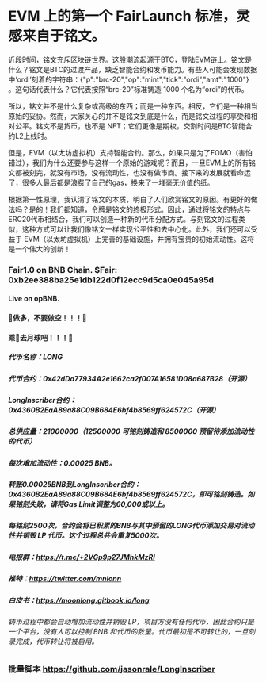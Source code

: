 # EVM 上的第一个 FairLaunch 标准，灵感来自于铭文。
近段时间，铭文充斥区块链世界。这股潮流起源于BTC，登陆EVM链上。铭文是什么？铭文是BTC的过渡产品，缺乏智能合约和发币能力。有些人可能会发现数据中‘ordi’刻着的字符串：{"p":"brc-20","op":"mint","tick":"ordi","amt":"1000"} 。这句话代表什么？它代表按照“brc-20”标准铸造 1000 个名为“ordi”的代币。

所以，铭文并不是什么复杂或高级的东西；而是一种东西。相反，它们是一种相当原始的妥协。然而，大家关心的并不是铭文到底是什么，而是铭文过程的享受和相对公平。铭文不是货币，也不是 NFT；它们更像是期权，交割时间是BTC智能合约L2上线时。

但是，EVM（以太坊虚拟机）支持智能合约。那么，如果只是为了FOMO（害怕错过），我们为什么还要参与这样一个原始的游戏呢？而且，一旦EVM上的所有铭文都被刻完，就没有市场，没有流动性，也没有做市商。接下来的发展就看命运了，很多人最后都是浪费了自己的gas，换来了一堆毫无价值的纸。

根据第一性原理，我认清了铭文的本质，明白了人们欣赏铭文的原因。有更好的做法吗？是的！我们都知道，令牌是铭文的终极形式。因此，通过将铭文的特点与ERC20代币相结合，我们可以创造一种新的代币分配方式。与刻铭文的过程类似，这种方式可以让我们像铭文一样实现公平性和去中心化。此外，我们还可以受益于 EVM（以太坊虚拟机）上完善的基础设施，并拥有宝贵的初始流动性。这将是一个伟大的创新！

### Fair1.0 on BNB Chain. $Fair: 0xb2ee388ba25e1db122d0f12ecc9d5ca0e045a95d
#### Live on opBNB.
#### 🐉做多，不要做空！！！🐉
#### 乘🐉去月球吧！！！🐉
##### 代币名称：LONG
##### 代币合约：0x42dDa77934A2e1662ca2f007A16581D08a687B28（开源）
##### LongInscriber合约：0x4360B2EaA89a88C09B684E6bf4b8569ff624572C（开源）
##### 总供应量：21000000（12500000 可铭刻铸造和 8500000 预留待添加流动性的代币）
##### 每次增加流动性：0.00025 BNB。
##### 转账0.00025BNB到LongInscriber合约：0x4360B2EaA89a88C09B684E6bf4b8569ff624572C，即可铭刻铸造。如果铭刻失败，请将Gas Limit调整为60,000或以上。
##### 每铭刻2500次，合约会将已积累的BNB与其中预留的LONG代币添加交易对流动性并销毁 LP 代币。这个过程总共会重复5000次。
##### 电报群：https://t.me/+2VGp9p27JMhkMzRl
##### 推特：https://twitter.com/mnlonn
##### 白皮书：https://moonlong.gitbook.io/long
###### 铸币过程中都会自动增加流动性并销毁 LP，项目方没有任何代币，因此合约只是一个平台，没有人可以控制 BNB 和代币的数量。代币最初是不可转让的，一旦刻录完成，代币转让将被启用。
### 批量脚本 https://github.com/jasonrale/LongInscriber
